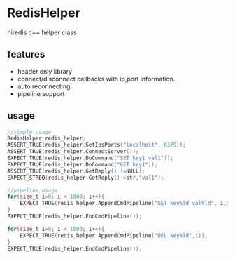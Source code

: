 # RedisHelper
hiredis c++ helper class

## features 
- header only library
- connect/disconnect callbacks with ip,port information.
- auto reconnecting 
- pipeline support 

## usage
```cpp
//simple usage
RedisHelper redis_helper;
ASSERT_TRUE(redis_helper.SetIpsPorts("localhost", 6379));
ASSERT_TRUE(redis_helper.ConnectServer());
EXPECT_TRUE(redis_helper.DoCommand("SET key1 val1"));
EXPECT_TRUE(redis_helper.DoCommand("GET key1"));
ASSERT_TRUE(redis_helper.GetReply() !=NULL);
EXPECT_STREQ(redis_helper.GetReply()->str,"val1");

//pipeline usage
for(size_t i=0; i < 1000; i++){    
    EXPECT_TRUE(redis_helper.AppendCmdPipeline("SET key%ld val%ld", i,i));
}
EXPECT_TRUE(redis_helper.EndCmdPipeline());

for(size_t i=0; i < 1000; i++){    
    EXPECT_TRUE(redis_helper.AppendCmdPipeline("DEL key%ld",i));
}
EXPECT_TRUE(redis_helper.EndCmdPipeline());
```
